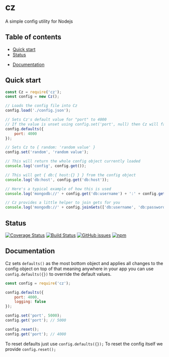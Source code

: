 # cz

A simple config utility for Nodejs

## Table of contents

- [Quick start](#quick-start)
- [Status](#status)
<!-- - [What's included](#whats-included)
- [Bugs and feature requests](#bugs-and-feature-requests) -->
- [Documentation](#documentation)
<!-- - [Contributing](#contributing)
- [Community](#community)
- [Versioning](#versioning)
- [Creators](#creators)
- [Copyright and license](#copyright-and-license) -->

## Quick start

````js
const Cz = require('cz');
const config = new Cz();

// Loads the config file into Cz
config.load('./config.json');

// Sets Cz's default value for "port" to 4000
// If the value is unset using config.set('port', null) then Cz will fall back to 4000
config.defaults({
    port: 4000
});

// Sets Cz to { random: 'random value' }
config.set('random', 'random value');

// This will return the whole config object currently loaded
console.log('config', config.get());

// This will get { db:{ host:{} } } from the config object
console.log('db:host', config.get('db:host'));

// Here's a typical example of how this is used
console.log('mongodb://' + config.get('db:username') + ':' + config.get('db:password') + '@' + config.get('db:host') + ':' + config.get('db:port') + '/' + config.get('db:collection'));

// Cz provides a little helper to join gets for you
console.log('mongodb://' + config.joinGets(['db:username', 'db:password', 'db:host', 'db:port', 'db:collection'], [':', '@', ':', '/']));
````

## Status

[![Coverage Status](https://coveralls.io/repos/github/OmgImAlexis/cz/badge.svg?branch=master)](https://coveralls.io/github/OmgImAlexis/cz?branch=master)
[![Build Status](https://travis-ci.org/OmgImAlexis/cz.svg?branch=master)](https://travis-ci.org/OmgImAlexis/cz)
[![GitHub issues](https://img.shields.io/github/issues/omgimalexis/cz.svg)](https://github.com/omgimalexis/cz/issues)
[![npm](https://img.shields.io/npm/v/cz.svg)](https://www.npmjs.com/package/cz)

## Documentation

Cz sets `defaults()` as the most bottom object and applies all changes to the config object on top of that meaning anywhere in your app you can use `config.defaults({})` to override the default values.

```js
const config = require('cz');

config.defaults({
    port: 4000,
    logging: false
});

config.set('port', 5000);
config.get('port'); // 5000

config.reset();
config.get('port'); // 4000
```

To reset defaults just use `config.defaults({});`
To reset the config itself we provide `config.reset();`
